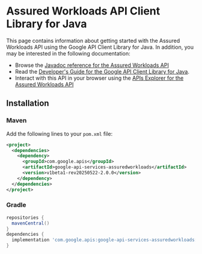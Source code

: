 # Assured Workloads API Client Library for Java



This page contains information about getting started with the Assured Workloads API
using the Google API Client Library for Java. In addition, you may be interested
in the following documentation:

* Browse the [Javadoc reference for the Assured Workloads API][javadoc]
* Read the [Developer's Guide for the Google API Client Library for Java][google-api-client].
* Interact with this API in your browser using the [APIs Explorer for the Assured Workloads API][api-explorer]

## Installation

### Maven

Add the following lines to your `pom.xml` file:

```xml
<project>
  <dependencies>
    <dependency>
      <groupId>com.google.apis</groupId>
      <artifactId>google-api-services-assuredworkloads</artifactId>
      <version>v1beta1-rev20250522-2.0.0</version>
    </dependency>
  </dependencies>
</project>
```

### Gradle

```gradle
repositories {
  mavenCentral()
}
dependencies {
  implementation 'com.google.apis:google-api-services-assuredworkloads:v1beta1-rev20250522-2.0.0'
}
```

[javadoc]: https://googleapis.dev/java/google-api-services-assuredworkloads/latest/index.html
[google-api-client]: https://github.com/googleapis/google-api-java-client/
[api-explorer]: https://developers.google.com/apis-explorer/#p/assuredworkloads/v1/
